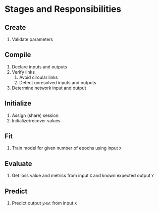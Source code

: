 


# Stages and Responsibilities


## Create

  1. Validate parameters


## Compile

  1. Declare inputs and outputs
  1. Verify links
      1. Avoid circular links
      1. Detect unresolved inputs and outputs
  1. Determine network input and output

    
## Initialize

  1. Assign (share) session
  1. Initialize/recover values

  
## Fit

  1. Train model for given number of epochs using input `X`


## Evaluate

  1. Get loss value and metrics from input `X` and known expected output `Y`


## Predict

  1. Predict output `yHat` from input `X`
